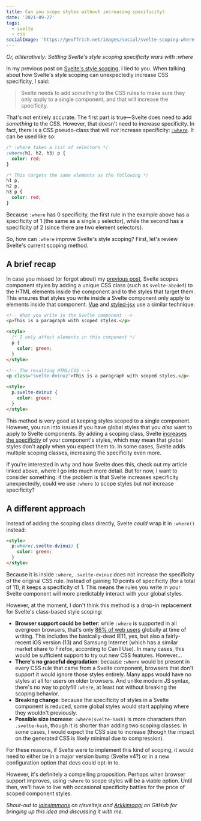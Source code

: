```yaml
---
title: Can you scope styles without increasing specificity?
date: '2021-09-27'
tags:
  - svelte
  - css
socialImage: 'https://geoffrich.net/images/social/svelte-scoping-where.png'
---
```


_Or, alliteratively: Settling Svelte's style scoping specificity wars with :where_

In my previous post on [Svelte's style scoping](/posts/svelte-scoped-styles/), I lied to you. When talking about how Svelte's style scoping can unexpectedly increase CSS specificity, I said:

> Svelte needs to add _something_ to the CSS rules to make sure they only apply to a single component, and that will increase the specificity.

That's not entirely accurate. The first part is true&mdash;Svelte does need to add _something_ to the CSS. However, that doesn't need to increase specificity. In fact, there is a CSS pseudo-class that will _not_ increase specificity: [`:where`](https://developer.mozilla.org/en-US/docs/Web/CSS/:where). It can be used like so:

```css
/* :where takes a list of selectors */
:where(h1, h2, h3) p {
  color: red;
}

/* This targets the same elements as the following */
h1 p,
h2 p,
h3 p {
  color: red;
}
```

Because `:where` has 0 specificity, the first rule in the example above has a specificity of 1 (the same as a single `p` selector), while the second has a specificity of 2 (since there are two element selectors).

So, how can `:where` improve Svelte's style scoping? First, let's review Svelte's current scoping method.

## A brief recap

In case you missed (or forgot about) my [previous post](/posts/svelte-scoped-styles/), Svelte scopes component styles by adding a unique CSS class (such as `svelte-abcdef`) to the HTML elements inside the component and to the styles that target them. This ensures that styles you write inside a Svelte component only apply to elements inside that component. [Vue](https://vue-loader.vuejs.org/guide/scoped-css.html) and [styled-jsx](https://github.com/vercel/styled-jsx) use a similar technique.

```html
<!-- What you write in the Svelte component -->
<p>This is a paragraph with scoped styles.</p>

<style>
  /* I only affect elements in this component */
  p {
    color: green;
  }
</style>

<!-- The resulting HTML/CSS -->
<p class="svelte-dvinuz">This is a paragraph with scoped styles.</p>

<style>
  p.svelte-dvinuz {
    color: green;
  }
</style>
```

This method is very good at keeping styles scoped to a single component. However, you run into issues if you have global styles that you _also_ want to apply to Svelte components. By adding a scoping class, Svelte [increases the specificity](/posts/svelte-scoped-styles/#heading-specificity-and-scoping) of your component's styles, which may mean that global styles don't apply when you expect them to. In some cases, Svelte adds multiple scoping classes, increasing the specificity even more.

If you're interested in why and how Svelte does this, check out my article linked above, where I go into much more detail. But for now, I want to consider something: if the problem is that Svelte increases specificity unexpectedly, could we use `:where` to scope styles but _not_ increase specificity?

## A different approach

Instead of adding the scoping class directly, Svelte _could_ wrap it in `:where()` instead:

```html
<style>
  p:where(.svelte-dvinuz) {
    color: green;
  }
</style>
```

Because it is inside `:where`, `.svelte-dvinuz` does not increase the specificity of the original CSS rule. Instead of gaining 10 points of specificity (for a total of 11), it keeps a specificity of 1. This means the rules you write in your Svelte component will more predictably interact with your global styles.

However, at the moment, I don't think this method is a drop-in replacement for Svelte's class-based style scoping:

- **Browser support could be better**: while `:where` is supported in all evergreen browsers, that's only [86% of web users](https://caniuse.com/mdn-css_selectors_where) globally at time of writing. This includes the basically-dead IE11, yes, but also a fairly-recent iOS version (13) and Samsung Internet (which has a similar market share to Firefox, according to Can I Use). In many cases, this would be sufficient support to try out new CSS features. However...
- **There's no graceful degradation**: because `:where` would be present in every CSS rule that came from a Svelte component, browsers that don't support it would ignore those styles entirely. Many apps would have no styles at all for users on older browsers. And unlike modern JS syntax, there's no way to polyfill `:where`, at least not without breaking the scoping behavior.
- **Breaking change**: because the specificity of styles in a Svelte component is reduced, some global styles would start applying where they wouldn't previously.
- **Possible size increase**: `:where(svelte-hash)` is more characters than `.svelte-hash`, though it is shorter than adding two scoping classes. In some cases, I would expect the CSS size to increase (though the impact on the generated CSS is likely minimal due to compression).

For these reasons, if Svelte were to implement this kind of scoping, it would need to either be in a major version bump (Svelte v4?) or in a new configuration option that devs could opt-in to.

However, it's definitely a compelling proposition. Perhaps when browser support improves, using `:where` to scope styles will be a viable option. Until then, we'll have to live with occasional specificity battles for the price of scoped component styles.

_Shout-out to [iainsimmons](https://www.reddit.com/r/sveltejs/comments/pjpaz6/how_svelte_scopes_component_styles/hc1dbpu/?context=3) on r/sveltejs and [Arkkimaagi](https://github.com/sveltejs/svelte/issues/4374#issuecomment-921976465) on GitHub for bringing up this idea and discussing it with me._
